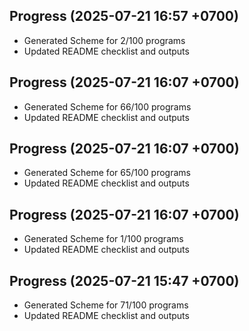 ## Progress (2025-07-21 16:57 +0700)
- Generated Scheme for 2/100 programs
- Updated README checklist and outputs

## Progress (2025-07-21 16:07 +0700)
- Generated Scheme for 66/100 programs
- Updated README checklist and outputs

## Progress (2025-07-21 16:07 +0700)
- Generated Scheme for 65/100 programs
- Updated README checklist and outputs

## Progress (2025-07-21 16:07 +0700)
- Generated Scheme for 1/100 programs
- Updated README checklist and outputs

## Progress (2025-07-21 15:47 +0700)
- Generated Scheme for 71/100 programs
- Updated README checklist and outputs
